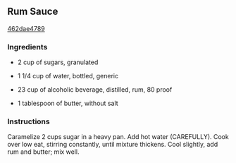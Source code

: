 ## Rum Sauce

[462dae4789](http://www.food.com/recipe/rum-sauce-22449)

### Ingredients

 - 2 cup of sugars, granulated

 - 1 1/4 cup of water, bottled, generic

 - 23 cup of alcoholic beverage, distilled, rum, 80 proof

 - 1 tablespoon of butter, without salt

### Instructions

Caramelize 2 cups sugar in a heavy pan. Add hot water (CAREFULLY). Cook over low eat, stirring constantly, until mixture thickens. Cool slightly, add rum and butter; mix well.